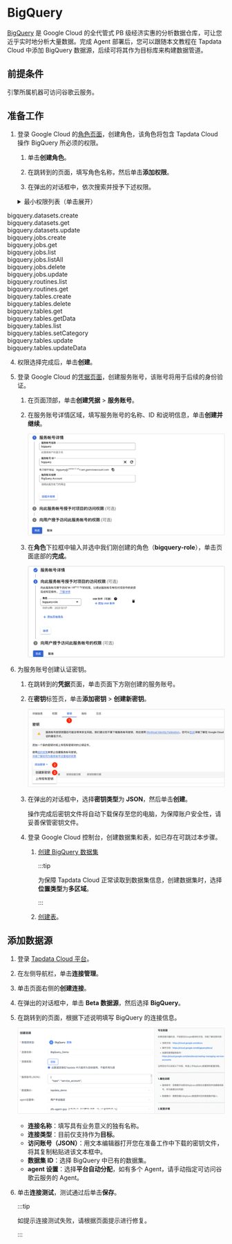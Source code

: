 # BigQuery

[BigQuery](https://cloud.google.com/bigquery/docs?hl=zh-cn) 是 Google Cloud 的全代管式 PB 级经济实惠的分析数据仓库，可让您近乎实时地分析大量数据。完成 Agent 部署后，您可以跟随本文教程在 Tapdata Cloud 中添加 BigQuery 数据源，后续可将其作为目标库来构建数据管道。


## 前提条件

引擎所属机器可访问谷歌云服务。


## 准备工作

1. 登录 Google Cloud 的[角色页面](https://console.cloud.google.com/iam-admin/roles)，创建角色，该角色将包含 Tapdata Cloud 操作 BigQuery 所必须的权限。

   1. 单击**创建角色**。

   2. 在跳转到的页面，填写角色名称，然后单击**添加权限**。

   3. 在弹出的对话框中，依次搜索并授予下述权限。
   
   <details>
    <summary>最小权限列表（单击展开）</summary>
  <div>
    <div>
    bigquery.datasets.create<br/>
      bigquery.datasets.get<br/>
      bigquery.datasets.update<br/>
      bigquery.jobs.create<br/>
      bigquery.jobs.get<br/>
      bigquery.jobs.list<br/>
      bigquery.jobs.listAll<br/>
      bigquery.jobs.delete<br/>
      bigquery.jobs.update<br/>
      bigquery.routines.list<br/>
      bigquery.routines.get<br/>
      bigquery.tables.create<br/>
      bigquery.tables.delete<br/>
      bigquery.tables.get<br/>
      bigquery.tables.getData<br/>
      bigquery.tables.list<br/>
      bigquery.tables.setCategory<br/>
      bigquery.tables.update<br/>
      bigquery.tables.updateData
    </div>
  </div>
</details>

   4. 权限选择完成后，单击**创建**。


2. 登录 Google Cloud 的[凭据页面](https://console.cloud.google.com/apis/credentials)，创建服务账号，该账号将用于后续的身份验证。

   1. 在页面顶部，单击**创建凭据** > **服务账号**。

   2. 在服务账号详情区域，填写服务账号的名称、ID 和说明信息，单击**创建并继续**。

      ![创建访问账号](../../images/create_server_account.png)

   3. 在**角色**下拉框中输入并选中我们刚创建的角色（**bigquery-role**），单击页面底部的**完成**。

      ![授予权限](../../images/grant_bigquery_role.png)

4. 为服务账号创建认证密钥。

   1. 在跳转到的**凭据**页面，单击页面下方刚创建的服务账号。

   2. 在**密钥**标签页，单击**添加密钥** > **创建新密钥**。

      ![创建密钥](../../images/create_account_key.png)

   3. 在弹出的对话框中，选择**密钥类型**为 **JSON**，然后单击**创建**。

      操作完成后密钥文件将自动下载保存至您的电脑，为保障账户安全性，请妥善保管密钥文件。

   4. 登录 Google Cloud 控制台，创建数据集和表，如已存在可跳过本步骤。

      1. [创建 BigQuery 数据集](https://cloud.google.com/bigquery/docs/datasets?hl=zh-cn)

         :::tip

         为保障 Tapdata Cloud 正常读取到数据集信息，创建数据集时，选择**位置类型**为**多区域**。

         :::

      2. [创建表](https://cloud.google.com/bigquery/docs/tables?hl=zh-cn)。



## 添加数据源

1. 登录 [Tapdata Cloud 平台](https://cloud.tapdata.net/console/v3/)。

2. 在左侧导航栏，单击**连接管理**。

3. 单击页面右侧的**创建连接**。

4. 在弹出的对话框中，单击 **Beta 数据源**，然后选择 **BigQuery**。

5. 在跳转到的页面，根据下述说明填写 BigQuery 的连接信息。

   ![配置 BigQuery 连接信息](../../images/connect_bigquery.png)

   * **连接名称**：填写具有业务意义的独有名称。
   * **连接类型**：目前仅支持作为**目标**。
   * **访问账号（JSON）**：用文本编辑器打开您在准备工作中下载的密钥文件，将其复制粘贴进该文本框中。
   * **数据集 ID**：选择 BigQuery 中已有的数据集。
   * **agent 设置**：选择**平台自动分配**，如有多个 Agent，请手动指定可访问谷歌云服务的 Agent。

6. 单击**连接测试**，测试通过后单击**保存**。

   :::tip

   如提示连接测试失败，请根据页面提示进行修复。

   :::

